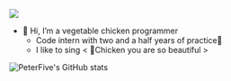 ![](https://img1.baidu.com/it/u=4163694445,4021145866&fm=253&fmt=auto&app=138&f=PNG?w=1234&h=500)

- 👋 Hi, I’m a vegetable chicken programmer  
  - Code intern with two and a half years of practice:eyes:
  - I like to sing < 🐣Chicken you are so beautiful >



![PeterFive's GitHub stats](https://github-readme-stats.vercel.app/api?username=PeterFive&show_icons=true)

<!---
PeterFive/PeterFive is a ✨ special ✨ repository because its `README.md` (this file) appears on your GitHub profile.
You can click the Preview link to take a look at your changes.
--->
